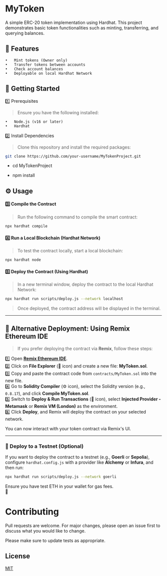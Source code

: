 # MyToken
A simple ERC-20 token implementation using Hardhat. This project demonstrates basic token functionalities such as minting, transferring, and querying balances.

## 📌 Features

	•	Mint tokens (Owner only)
	•	Transfer tokens between accounts
	•	Check account balances
	•	Deployable on local Hardhat Network

## 🚀 Getting Started

1️⃣ Prerequisites

>Ensure you have the following installed:

	•	Node.js (v16 or later)
	•	Hardhat

2️⃣ Install Dependencies

>Clone this repository and install the required packages:
```sh
git clone https://github.com/your-username/MyTokenProject.git
```
* cd MyTokenProject

* npm install

## ⚙️ Usage

#### **3️⃣ Compile the Contract**  
>Run the following command to compile the smart contract:  

```sh
npx hardhat compile
```  

#### **4️⃣ Run a Local Blockchain (Hardhat Network)**  
>To test the contract locally, start a local blockchain:  

```sh
npx hardhat node
```  

#### **5️⃣ Deploy the Contract (Using Hardhat)**  
>In a new terminal window, deploy the contract to the local Hardhat Network:  

```sh
npx hardhat run scripts/deploy.js --network localhost
```  

>Once deployed, the contract address will be displayed in the terminal.  

---

## **🚀 Alternative Deployment: Using Remix Ethereum IDE**  

>If you prefer deploying the contract via **Remix**, follow these steps:  

1️⃣ Open **[Remix Ethereum IDE](https://remix.ethereum.org/)**.  
2️⃣ Click on **File Explorer** (📂 icon) and create a new file: **MyToken.sol**.  
3️⃣ Copy and paste the contract code from `contracts/MyToken.sol` into the new file.  
4️⃣ Go to **Solidity Compiler** (⚙️ icon), select the Solidity version (e.g., `0.8.17`), and click **Compile MyToken.sol**.  
5️⃣ Switch to **Deploy & Run Transactions** (🚀 icon), select **Injected Provider - Metamask** or **Remix VM (London)** as the environment.  
6️⃣ Click **Deploy**, and Remix will deploy the contract on your selected network.  

You can now interact with your token contract via Remix's UI.  

---

### **🔗 Deploy to a Testnet (Optional)**  
If you want to deploy the contract to a testnet (e.g., **Goerli** or **Sepolia**), configure `hardhat.config.js` with a provider like **Alchemy** or **Infura**, and then run:  

```sh
npx hardhat run scripts/deploy.js --network goerli
```  

Ensure you have test ETH in your wallet for gas fees.  
🚀

# Contributing

Pull requests are welcome. For major changes, please open an issue first
to discuss what you would like to change.

Please make sure to update tests as appropriate.

## License

[MIT](https://choosealicense.com/licenses/mit/)
